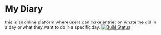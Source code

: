 # My Diary
this is an online platform where users can make entries on whate the did in a day or what they want to do in a specific day.
[![Build Status](https://travis-ci.org/michael-basweti/michael-basweti.github.io.svg?branch=master)](https://travis-ci.org/michael-basweti/michael-basweti.github.io)
